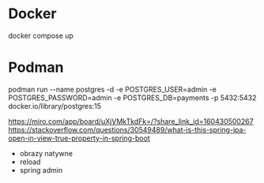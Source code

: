 # Docker
docker compose up

# Podman
podman run --name postgres -d -e POSTGRES_USER=admin -e POSTGRES_PASSWORD=admin -e POSTGRES_DB=payments -p 5432:5432 docker.io/library/postgres:15

https://miro.com/app/board/uXjVMkTkdFk=/?share_link_id=160430500267
https://stackoverflow.com/questions/30549489/what-is-this-spring-jpa-open-in-view-true-property-in-spring-boot

- obrazy natywne
- reload
- spring admin
